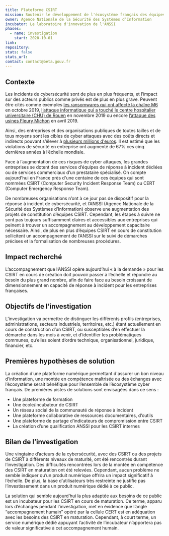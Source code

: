 ```yaml
---
title: Plateforme CSIRT
mission: Soutenir le développement de l'écosystème français des équipes de réponse aux cyber attaques
owner: Agence Nationale de la Sécurité des Systèmes d’Information
incubator: Le laboratoire d'innovation de l'ANSSI
phases:
  - name: investigation
    start: 2020-10-01
link:
repository: 
stats: false 
stats_url: 
contact: contact@beta.gouv.fr
---
```


## Contexte

Les incidents de cybersécurité sont de plus en plus fréquents, et l’impact sur des acteurs publics comme privés est de plus en plus grave. Peuvent être cités comme exemples [les ransomwares qui ont affecté la chaîne M6](https://www.usinenouvelle.com/article/pourquoi-m6-redoute-les-vendredis-soirs.N922269) en octobre 2019, [l’attaque informatique qui a touché le centre hospitalier universitaire (CHU) de Rouen](https://www.lemonde.fr/pixels/article/2019/11/26/apres-la-cyberattaque-au-chu-de-rouen-l-enquete-s-oriente-vers-la-piste-crapuleuse_6020609_4408996.html) en novembre 2019 ou encore [l’attaque des usines Fleury Michon](https://www.bfmtv.com/economie/consommation/cyberattaque-5-jours-d-arret-pour-les-usines-fleury-michon_AN-201904150220.html) en avril 2019. 

Ainsi, des entreprises et des organisations publiques de toutes tailles et de tous moyens sont les cibles de cyber attaques avec des coûts directs et indirects pouvant s’élever à [plusieurs millions d'euros](https://www.silicon.fr/ransomware-sopra-steria-40-millions-euros-352165.html). Il est estimé que les violations de sécurité en entreprise ont augmenté de 67% ces cinq dernières années à l’échelle mondiale.

Face à l’augmentation de ces risques de cyber attaques, les grandes entreprises se dotent des services d’équipes de réponse à incident dédiées ou de services commerciaux d’un prestataire spécialisé. On compte aujourd'hui en France près d'une centaine de ces équipes qui sont nommées CSIRT (Computer Security Incident Response Team) ou CERT (Computer Emergency Response Team).

De nombreuses organisations n’ont à ce jour pas de dispositif pour la réponse à incident de cybersécurité, et l’ANSSI (Agence Nationale de la Sécurité des Systèmes d’Information) observe une augmentation des projets de constitution d’équipes CSIRT. Cependant, les étapes à suivre ne sont pas toujours suffisamment claires et accessibles aux entreprises qui peinent à trouver un accompagnement au développement capacitaire nécessaire. Ainsi, de plus en plus d’équipes CSIRT en cours de constitution sollicitent un accompagnement de l’ANSSI sur le suivi de démarches précises et la formalisation de nombreuses procédures. 

## Impact recherché

L’accompagnement que l’ANSSI opère aujourd’hui « à la demande » pour les CSIRT en cours de création doit pouvoir passer à l’échelle et répondre au besoin du plus grand nombre, afin de faire face au besoin croissant de dimensionnement en capacité de réponse à incident pour les entreprises françaises.

## Objectifs de l’investigation

L’investigation va permettre de distinguer les différents profils (entreprises, administrations, secteurs industriels, territoires, etc.) étant actuellement en cours de construction d’un CSIRT, ou susceptibles d’en effectuer la démarche dans les mois à venir, et d’identifier les problématiques communes, qu’elles soient d’ordre technique, organisationnel, juridique, financier, etc.

## Premières hypothèses de solution

La création d’une plateforme numérique permettant d'assurer un bon niveau d’information, une montée en compétence maîtrisée ou des échanges avec l’écosystème serait bénéfique pour l’ensemble de l’écosystème cyber français. De premières pistes de solutions sont envisagées dans ce sens :
- Une plateforme de formation
- Une école/incubateur de CSIRT
- Un réseau social de la communauté de réponse à incident
- Une plateforme collaborative de ressources documentaires, d’outils
- Une plateforme de partage d’indicateurs de compromission entre CSIRT
- La création d’une qualification ANSSI pour les CSIRT internes

## Bilan de l’investigation

Une vingtaine d’acteurs de la cybersécurité, avec des CSIRT ou des projets de CSIRT à différents niveaux de maturité, ont été rencontrés durant l’investigation. Des difficultés rencontrées lors de la montée en compétence des CSIRT en maturation ont été relevées. Cependant, aucun problème ne semble indiquer qu’un produit numérique offrira un impact significatif à l’échelle. De plus, la base d’utilisateurs très restreinte ne justifie pas l’investissement dans un produit numérique dédié à ce public.

La solution qui semble aujourd’hui la plus adaptée aux besoins de ce public est un incubateur pour les CSIRT en cours de maturation. Ce terme, apparu lors d’échanges pendant l’investigation, met en évidence que l’angle “accompagnement humain” opéré par la cellule CERT est en adéquation avec les besoins des CSIRT en maturation. Cependant, à court terme, un service numérique dédié appuyant l’activité de l’incubateur n’apportera pas de valeur significative à cet accompagnement humain.



